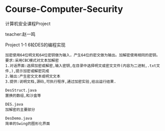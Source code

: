 Course-Computer-Security
========================

计算机安全课程Project

teacher:赵一鸣

Project 1-1 
6轮DES的编程实现

    加密使用64位明文和64位密钥做为输入，产生64位的密文做为输出。加解密使用相同的密钥。要求:采用CBC模式对文本加解密
    1.对话界面:选择加密或解密,输入密钥,在目录中选择明文或密文文件(内容为二进制,.txt文件,),提示加密或解密完成
    2.输出:产生密文文本或明文文本
    3.提供:说明文档,源码,可执行程序,通过加密实验,给出运行结果.
    
    DesStruct.java
    置换的数组,和沙盒等
    
    DES.java
    加解密的主要部分
    
    DesDemo.java
    简单的Swing的图形化界面


